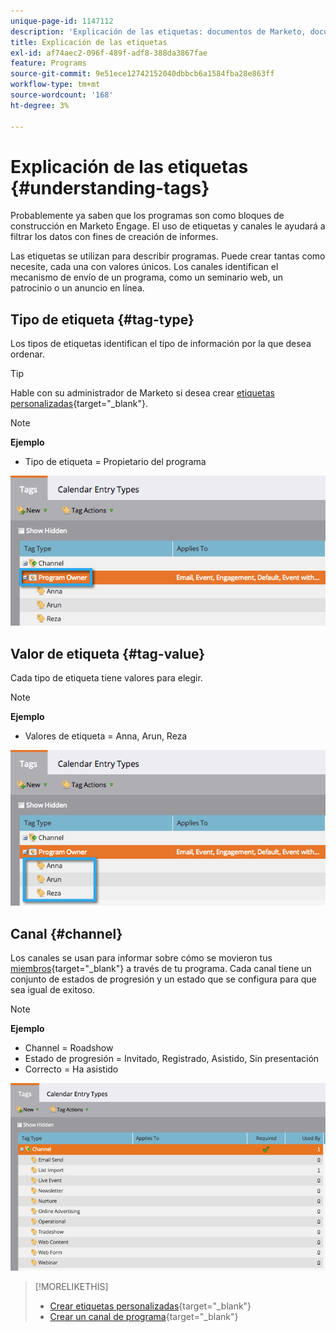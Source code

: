 ```yaml
---
unique-page-id: 1147112
description: 'Explicación de las etiquetas: documentos de Marketo, documentación del producto'
title: Explicación de las etiquetas
exl-id: af74aec2-096f-489f-adf8-388da3867fae
feature: Programs
source-git-commit: 9e51ece12742152040dbbcb6a1584fba28e863ff
workflow-type: tm+mt
source-wordcount: '168'
ht-degree: 3%

---
```


# Explicación de las etiquetas {#understanding-tags}

Probablemente ya saben que los programas son como bloques de construcción en Marketo Engage. El uso de etiquetas y canales le ayudará a filtrar los datos con fines de creación de informes.

Las etiquetas se utilizan para describir programas. Puede crear tantas como necesite, cada una con valores únicos. Los canales identifican el mecanismo de envío de un programa, como un seminario web, un patrocinio o un anuncio en línea.

## Tipo de etiqueta {#tag-type}

Los tipos de etiquetas identifican el tipo de información por la que desea ordenar.

>[!TIP]
>
>Hable con su administrador de Marketo si desea crear [etiquetas personalizadas](/help/marketo/product-docs/administration/tags/create-custom-tags.md){target="_blank"}.

>[!NOTE]
>
>**Ejemplo**
>
>* Tipo de etiqueta = Propietario del programa

![](assets/image2014-9-17-15-3a12-3a46.png)

## Valor de etiqueta {#tag-value}

Cada tipo de etiqueta tiene valores para elegir.

>[!NOTE]
>
>**Ejemplo**
>
>* Valores de etiqueta = Anna, Arun, Reza

![](assets/image2014-9-17-15-3a16-3a8.png)

## Canal {#channel}

Los canales se usan para informar sobre cómo se movieron tus [miembros](/help/marketo/product-docs/core-marketo-concepts/programs/creating-programs/understanding-program-membership.md){target="_blank"} a través de tu programa. Cada canal tiene un conjunto de estados de progresión y un estado que se configura para que sea igual de exitoso.

>[!NOTE]
>
>**Ejemplo**
>
>* Channel = Roadshow
>* Estado de progresión = Invitado, Registrado, Asistido, Sin presentación
>* Correcto = Ha asistido

![](assets/image2015-2-5-16-3a57-3a59.png)

>[!MORELIKETHIS]
>
>* [Crear etiquetas personalizadas](/help/marketo/product-docs/administration/tags/create-custom-tags.md){target="_blank"}
>* [Crear un canal de programa](/help/marketo/product-docs/administration/tags/create-a-program-channel.md){target="_blank"}
